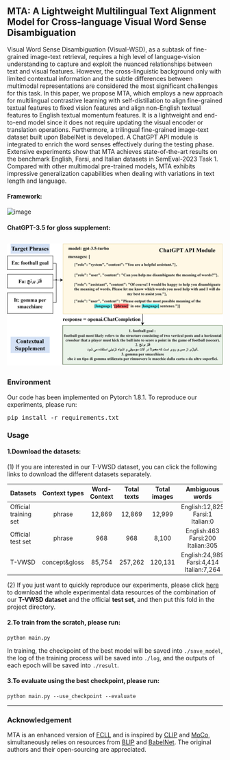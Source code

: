 ## MTA: A Lightweight Multilingual Text Alignment Model for Cross-language Visual Word Sense Disambiguation
Visual Word Sense Disambiguation (Visual-WSD), as a subtask of fine-grained image-text retrieval, requires a high level of language-vision understanding to capture and exploit the nuanced relationships between text and visual features. However, the cross-linguistic background only with limited contextual information and the subtle differences between multimodal representations are considered the most significant challenges for this task. In this paper, we propose MTA, which employs a new approach for multilingual contrastive learning with self-distillation to align fine-grained textual features to fixed vision features and align non-English textual features to English textual momentum features. It is a lightweight and end-to-end model since it does not require updating the visual encoder or translation operations. Furthermore, a trilingual fine-grained image-text dataset built upon BabelNet is developed. A ChatGPT API module is integrated to enrich the word senses effectively during the testing phase. Extensive experiments show that MTA achieves state-of-the-art results on the benchmark English, Farsi, and Italian datasets in SemEval-2023 Task 1. Compared with other multimodal pre-trained models, MTA exhibits impressive generalization capabilities when dealing with variations in text length and language.


#### Framework:
![image](./Fig/framework.png)
#### 
#### ChatGPT-3.5 for gloss supplement:
![image](./Fig/ChatGPT.png)
---

### Environment
Our code has been implemented on Pytorch 1.8.1. To reproduce our experiments, please run: <pre/>pip install -r requirements.txt</pre> 

### Usage
#### 1.Download the datasets: 
(1) If you are interested in our T-VWSD dataset, you can click the following links to download the different datasets separately.

Datasets | Context types | Word-Context | Total texts | Total images | Ambiguous words | Entity correspondence | Size | Link
--- | :---: | :---: | :---: | :---: | :---: | :---: | :---: | :---:
Official training set | phrase | 12,869 | 12,869 | 12,999 | English:12,825 Farsi:1 Italian:0 | Word-Text:1-1 Text-Image:1-1 | 16.8GB | [Download](https://1drv.ms/u/s!AgvzREJAm7GyhEH4UfA4QFhhCM7E)
Official test set | phrase | 968 | 968 | 8,100 | English:463 Farsi:200 Italian:305 | Word-Text:1-1 Text-Image:1-1 | 10.4GB | [Download](https://1drv.ms/u/s!AgvzREJAm7GyhEBWWGyB5DkfT-fS)
T-VWSD | concept&gloss | 85,754 | 257,262 | 120,131 | English:24,989 Farsi:4,414 Italian:7,264 | Word-Text:1-M Text-Image:1-N | 132GB | [Download](https://pan.baidu.com/s/1yF0CTfbzm3efqFnpR0XcyQ?pwd=1t2l)

(2) If you just want to quickly reproduce our experiments, please click [here](https://pan.baidu.com/s/1VMKAvRiIpVEgQMb4m0uyAg?pwd=o5jg) to download the whole experimental data resources of the combination of our **T-VWSD dataset** and the official **test set**, and then put this fold in the project directory.

#### 2.To train from the scratch, please run:
```.
python main.py
```
In training, the checkpoint of the best model will be saved into `./save_model`, the log of the training process will be saved into `./log`, and the outputs of each epoch will be saved into `./result`.

#### 3.To evaluate using the best checkpoint, please run:
```.
python main.py --use_checkpoint --evaluate 
```
---

### Acknowledgement
MTA is an enhanced version of [FCLL](https://github.com/CharlesYang030/FCLL) and is inspired by [CLIP](https://github.com/openai/CLIP) and [MoCo](https://github.com/facebookresearch/moco), simultaneously relies on resources from [BLIP](https://github.com/salesforce/BLIP) and [BabelNet](https://babelnet.org/). The original authors and their open-sourcing are appreciated.
